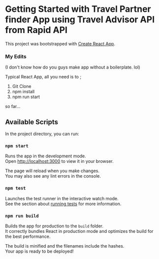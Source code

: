 # Getting Started with Travel Partner finder App using Travel Advisor API from Rapid API

This project was bootstrapped with [Create React App](https://github.com/facebook/create-react-app).

### My Edits 
(I don't know how do you guys make app without a boilerplate. lol)

Typical React App, all you need is to ;
1. Git Clone
2. npm install
3. npm run start

so far...


## Available Scripts

In the project directory, you can run:

### `npm start`

Runs the app in the development mode.\
Open [http://localhost:3000](http://localhost:3000) to view it in your browser.

The page will reload when you make changes.\
You may also see any lint errors in the console.

### `npm test`

Launches the test runner in the interactive watch mode.\
See the section about [running tests](https://facebook.github.io/create-react-app/docs/running-tests) for more information.

### `npm run build`

Builds the app for production to the `build` folder.\
It correctly bundles React in production mode and optimizes the build for the best performance.

The build is minified and the filenames include the hashes.\
Your app is ready to be deployed!

